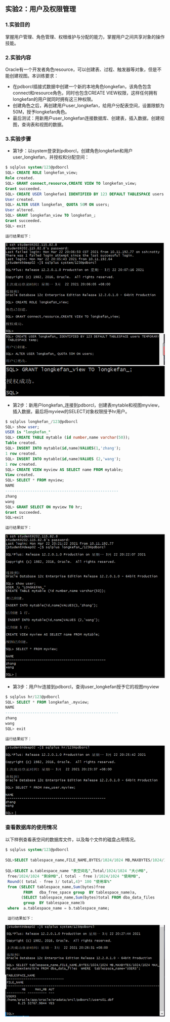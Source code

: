 ## 实验2：用户及权限管理
### 1.实验目的
掌握用户管理、角色管理、权根维护与分配的能力，掌握用户之间共享对象的操作技能。
### 2.实验内容
Oracle有一个开发者角色resource，可以创建表、过程、触发器等对象，但是不能创建视图。本训练要求：

- 在pdborcl插接式数据中创建一个新的本地角色longkefan，该角色包含connect和resource角色，同时也包含CREATE VIEW权限，这样任何拥有longkefan的用户就同时拥有这三种权限。
- 创建角色之后，再创建用户user_longkefan，给用户分配表空间，设置限额为50M，授予longkefan角色。
- 最后测试：用新用户user_longkefan连接数据库、创建表，插入数据，创建视图，查询表和视图的数据。

### 3.实验步骤
- 第1步：以system登录到pdborcl，创建角色longkefan和用户user_longkefan，并授权和分配空间：
```sql
$ sqlplus system/123@pdborcl
SQL> CREATE ROLE longkefan_view;
Role created.
SQL> GRANT connect,resource,CREATE VIEW TO longkefan_view;
Grant succeeded.
SQL> CREATE USER longkefan1 IDENTIFIED BY 123 DEFAULT TABLESPACE users TEMPORARY TABLESPACE temp;
User created.
SQL> ALTER USER longkefan_ QUOTA 50M ON users;
User altered.
SQL> GRANT longkefan_view TO longkefan_;
Grant succeeded.
SQL> exit
```
    运行结果如下：
![avatar](1_1.png)
![avatar](2.png)
![avatar](3.png)
- 第2步：新用户longkefan_连接到pdborcl，创建表mytable和视图myview，插入数据，最后将myview的SELECT对象权限授予hr用户。
```sql
$ sqlplus longkefan_/123@pdborcl
SQL> show user;
USER is "longkefan_"
SQL> CREATE TABLE mytable (id number,name varchar(50));
Table created.
SQL> INSERT INTO mytable(id,name)VALUES(1,'zhang');
1 row created.
SQL> INSERT INTO mytable(id,name)VALUES (2,'wang');
1 row created.
SQL> CREATE VIEW myview AS SELECT name FROM mytable;
View created.
SQL> SELECT * FROM myview;
NAME
--------------------------------------------------
zhang
wang
SQL> GRANT SELECT ON myview TO hr;
Grant succeeded.
SQL>exit
```
    运行结果如下：
![avatar](2_1.png)

- 第3步：用户hr连接到pdborcl，查询user_longkefan授予它的视图myview
```sql
$ sqlplus hr/123@pdborcl
SQL> SELECT * FROM longkefan_.myview;
NAME
--------------------------------------------------
zhang
wang
SQL> exit
```
    运行结果如下：
![avatar](3_1.png)
### 查看数据库的使用情况
以下样例查看表空间的数据库文件，以及每个文件的磁盘占用情况。
```sql
$ sqlplus system/123@pdborcl

SQL>SELECT tablespace_name,FILE_NAME,BYTES/1024/1024 MB,MAXBYTES/1024/1024 MAX_MB,autoextensible FROM dba_data_files  WHERE  tablespace_name='USERS';

SQL>SELECT a.tablespace_name "表空间名",Total/1024/1024 "大小MB",
 free/1024/1024 "剩余MB",( total - free )/1024/1024 "使用MB",
 Round(( total - free )/ total,4)* 100 "使用率%"
 from (SELECT tablespace_name,Sum(bytes)free
        FROM   dba_free_space group  BY tablespace_name)a,
       (SELECT tablespace_name,Sum(bytes)total FROM dba_data_files
        group  BY tablespace_name)b
 where  a.tablespace_name = b.tablespace_name;
 ```
     运行结果如下：
![avatar](3_2.png)
